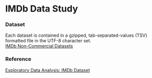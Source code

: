 <h1>IMDb Data Study</h1>

<h3>Dataset</h3>
Each dataset is contained in a gzipped, tab-separated-values (TSV) formatted file in the UTF-8 character set. 
<br>
<a href='https://developer.imdb.com/non-commercial-datasets/'>IMDb Non-Commercial Datasets</a>

<h3>Reference</h3>
<a href='https://medium.com/analytics-vidhya/exploratory-data-analysis-imdb-dataset-cff0c3991ad5'>Exploratory Data Analysis: IMDb Dataset</a>

